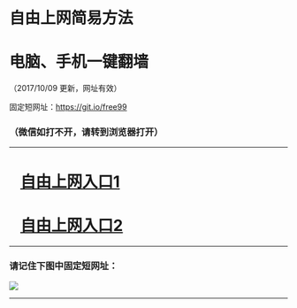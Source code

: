 ﻿# 自由上网简易方法

# 电脑、手机一键翻墙

（2017/10/09 更新，网址有效）

固定短网址：https://git.io/free99

### （微信如打不开，请转到浏览器打开）


***





# &nbsp;&nbsp; <a href="http://ft413132375.fwq-tz-1001.info/fwqtz01.html?t=100900126387 " target="_blank">自由上网入口1</a>
# &nbsp;&nbsp; <a href="http://ft646512058.fwq-tz-1002.info/fwqtz02.html?t=100900131699 " target="_blank">自由上网入口2</a>
***

### 请记住下图中固定短网址：

<img src="https://s3-us-west-2.amazonaws.com/fwq-1001/yjfq-20170905okok.png" /> 


***

